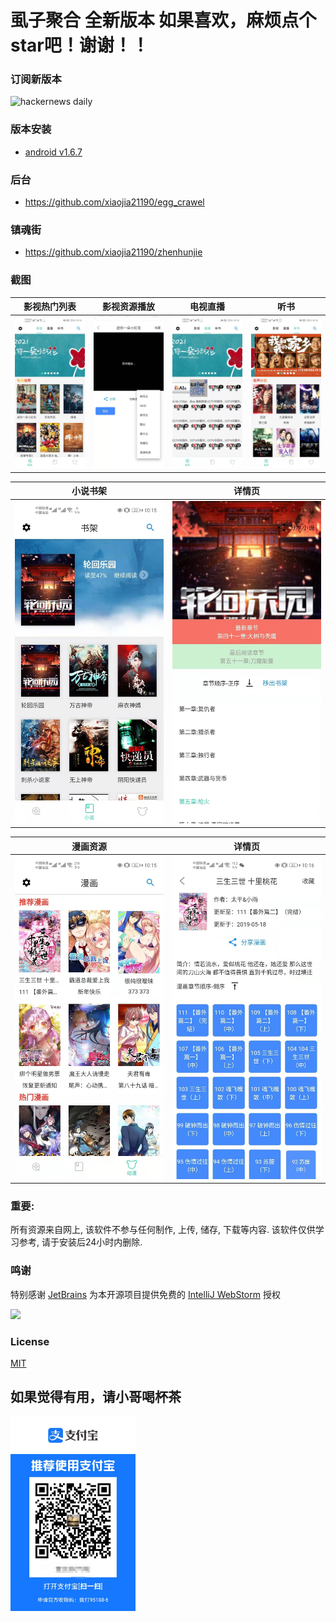 # 虱子聚合 全新版本  如果喜欢，麻烦点个star吧！谢谢！！

### 订阅新版本
<img src="https://timqian-imgs.s3.ap-southeast-1.amazonaws.com/2020-09-Screen%20Shot%202020-09-01%20at%205.15.54%20PM.png" alt="hackernews daily" width="400"/>

### 版本安装
- [android v1.6.7](https://gamehall-1255478053.cos.ap-chengdu.myqcloud.com/upload/%E8%99%B1%E5%AD%90%E8%81%9A%E5%90%88.apk)

### 后台
-  https://github.com/xiaojia21190/egg_crawel

### 镇魂街
-  https://github.com/xiaojia21190/zhenhunjie

### 截图

|      影视热门列表       |      影视资源播放       |         电视直播          |          听书           |
| :---------------------: | :---------------------: | :-----------------------: | :---------------------: |
| ![home](./images/1.jpg) | ![home](./images/6.jpg) | ![detail](./images/4.jpg) | ![home](./images/5.jpg) |


|        小说书架         |          详情页           |
| :---------------------: | :-----------------------: |
| ![home](./images/2.jpg) | ![detail](./images/8.jpg) |

|        漫画资源         |          详情页           |
| :---------------------: | :-----------------------: |
| ![home](./images/3.jpg) | ![detail](./images/9.jpg) |



### 重要:

所有资源来自网上, 该软件不参与任何制作, 上传, 储存, 下载等内容. 该软件仅供学习参考, 请于安装后24小时内删除.

###  鸣谢

特别感谢 [JetBrains](https://www.jetbrains.com/?from=ferry) 为本开源项目提供免费的 [IntelliJ WebStorm](https://www.jetbrains.com/webstorm/) 授权

<p>
 <a href="https://www.jetbrains.com/?from=ferry">
   <img height="200" src="https://www.fdevops.com/wp-content/uploads/2020/09/1599213857-jetbrains-variant-4.png">
 </a>
</p>


### License

[MIT](LICENSE)

## 如果觉得有用，请小哥喝杯茶

<img src="./images/微信图片_20210113220740.jpg" width="200px" />

